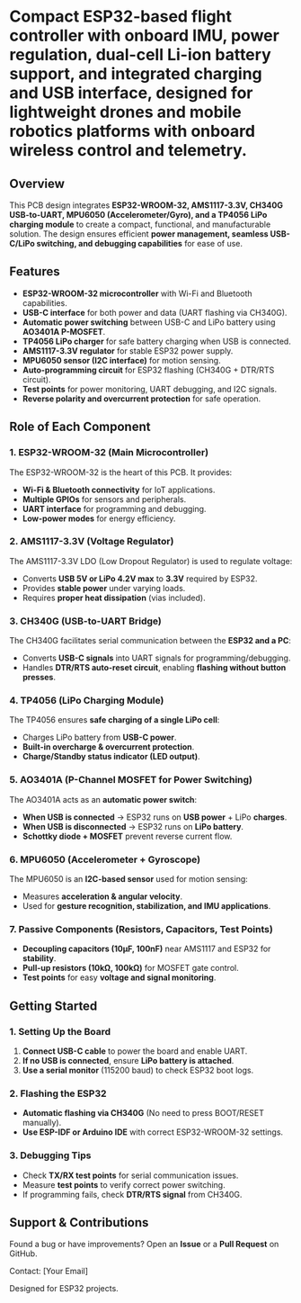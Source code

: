 # Compact ESP32-based flight controller with onboard IMU, power regulation, dual-cell Li-ion battery support, and integrated charging and USB interface, designed for lightweight drones and mobile robotics platforms with onboard wireless control and telemetry.

## Overview  
This PCB design integrates **ESP32-WROOM-32, AMS1117-3.3V, CH340G USB-to-UART, MPU6050 (Accelerometer/Gyro), and a TP4056 LiPo charging module** to create a compact, functional, and manufacturable solution. The design ensures efficient **power management, seamless USB-C/LiPo switching, and debugging capabilities** for ease of use.  

## Features  
- **ESP32-WROOM-32 microcontroller** with Wi-Fi and Bluetooth capabilities.  
- **USB-C interface** for both power and data (UART flashing via CH340G).  
- **Automatic power switching** between USB-C and LiPo battery using **AO3401A P-MOSFET**.  
- **TP4056 LiPo charger** for safe battery charging when USB is connected.  
- **AMS1117-3.3V regulator** for stable ESP32 power supply.  
- **MPU6050 sensor (I2C interface)** for motion sensing.  
- **Auto-programming circuit** for ESP32 flashing (CH340G + DTR/RTS circuit).  
- **Test points** for power monitoring, UART debugging, and I2C signals.  
- **Reverse polarity and overcurrent protection** for safe operation.  

## Role of Each Component  

### 1. ESP32-WROOM-32 (Main Microcontroller)  
The ESP32-WROOM-32 is the heart of this PCB. It provides:  
- **Wi-Fi & Bluetooth connectivity** for IoT applications.  
- **Multiple GPIOs** for sensors and peripherals.  
- **UART interface** for programming and debugging.  
- **Low-power modes** for energy efficiency.  

### 2. AMS1117-3.3V (Voltage Regulator)  
The AMS1117-3.3V LDO (Low Dropout Regulator) is used to regulate voltage:  
- Converts **USB 5V or LiPo 4.2V max** to **3.3V** required by ESP32.  
- Provides **stable power** under varying loads.  
- Requires **proper heat dissipation** (vias included).  

### 3. CH340G (USB-to-UART Bridge)  
The CH340G facilitates serial communication between the **ESP32 and a PC**:  
- Converts **USB-C signals** into UART signals for programming/debugging.  
- Handles **DTR/RTS auto-reset circuit**, enabling **flashing without button presses**.  

### 4. TP4056 (LiPo Charging Module)  
The TP4056 ensures **safe charging of a single LiPo cell**:  
- Charges LiPo battery from **USB-C power**.  
- **Built-in overcharge & overcurrent protection**.  
- **Charge/Standby status indicator (LED output)**.  

### 5. AO3401A (P-Channel MOSFET for Power Switching)  
The AO3401A acts as an **automatic power switch**:  
- **When USB is connected** → ESP32 runs on **USB power** + LiPo **charges**.  
- **When USB is disconnected** → ESP32 runs on **LiPo battery**.  
- **Schottky diode + MOSFET** prevent reverse current flow.  

### 6. MPU6050 (Accelerometer + Gyroscope)  
The MPU6050 is an **I2C-based sensor** used for motion sensing:  
- Measures **acceleration & angular velocity**.  
- Used for **gesture recognition, stabilization, and IMU applications**.  

### 7. Passive Components (Resistors, Capacitors, Test Points)  
- **Decoupling capacitors (10µF, 100nF)** near AMS1117 and ESP32 for **stability**.  
- **Pull-up resistors (10kΩ, 100kΩ)** for MOSFET gate control.  
- **Test points** for easy **voltage and signal monitoring**.  

## Getting Started  

### 1. Setting Up the Board  
1. **Connect USB-C cable** to power the board and enable UART.  
2. **If no USB is connected**, ensure **LiPo battery is attached**.  
3. **Use a serial monitor** (115200 baud) to check ESP32 boot logs.  

### 2. Flashing the ESP32  
- **Automatic flashing via CH340G** (No need to press BOOT/RESET manually).  
- **Use ESP-IDF or Arduino IDE** with correct ESP32-WROOM-32 settings.  

### 3. Debugging Tips  
- Check **TX/RX test points** for serial communication issues.  
- Measure **test points** to verify correct power switching.  
- If programming fails, check **DTR/RTS signal** from CH340G.  

## Support & Contributions  
Found a bug or have improvements? Open an **Issue** or a **Pull Request** on GitHub.  

Contact: [Your Email]  

Designed for ESP32 projects.  
